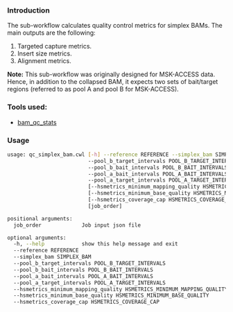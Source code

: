 ### Introduction
The sub-workflow calculates quality control metrics for simplex BAMs. The main outputs are the following:

1. Targeted capture metrics.
2. Insert size metrics.
3. Alignment metrics.

**Note:** This sub-workflow was originally designed for MSK-ACCESS data. Hence, in addition to the collapsed BAM, it expects two sets of bait/target regions (referred to as pool A and pool B for MSK-ACCESS).

### Tools used:

- [bam_qc_stats](../bam_qc_stats/README.md)

### Usage

```bash
usage: qc_simplex_bam.cwl [-h] --reference REFERENCE --simplex_bam SIMPLEX_BAM
                          --pool_b_target_intervals POOL_B_TARGET_INTERVALS
                          --pool_b_bait_intervals POOL_B_BAIT_INTERVALS
                          --pool_a_bait_intervals POOL_A_BAIT_INTERVALS
                          --pool_a_target_intervals POOL_A_TARGET_INTERVALS
                          [--hsmetrics_minimum_mapping_quality HSMETRICS_MINIMUM_MAPPING_QUALITY]
                          [--hsmetrics_minimum_base_quality HSMETRICS_MINIMUM_BASE_QUALITY]
                          [--hsmetrics_coverage_cap HSMETRICS_COVERAGE_CAP]
                          [job_order]

positional arguments:
  job_order             Job input json file

optional arguments:
  -h, --help            show this help message and exit
  --reference REFERENCE
  --simplex_bam SIMPLEX_BAM
  --pool_b_target_intervals POOL_B_TARGET_INTERVALS
  --pool_b_bait_intervals POOL_B_BAIT_INTERVALS
  --pool_a_bait_intervals POOL_A_BAIT_INTERVALS
  --pool_a_target_intervals POOL_A_TARGET_INTERVALS
  --hsmetrics_minimum_mapping_quality HSMETRICS_MINIMUM_MAPPING_QUALITY
  --hsmetrics_minimum_base_quality HSMETRICS_MINIMUM_BASE_QUALITY
  --hsmetrics_coverage_cap HSMETRICS_COVERAGE_CAP
```
